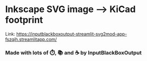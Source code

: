 # Inkscape SVG image --> KiCad footprint

Link: https://inputblackboxoutput-streamlit-svg2mod-app-fszqih.streamlitapp.com/

### Made with lots of ⏱️, 📚 and ☕ by InputBlackBoxOutput
